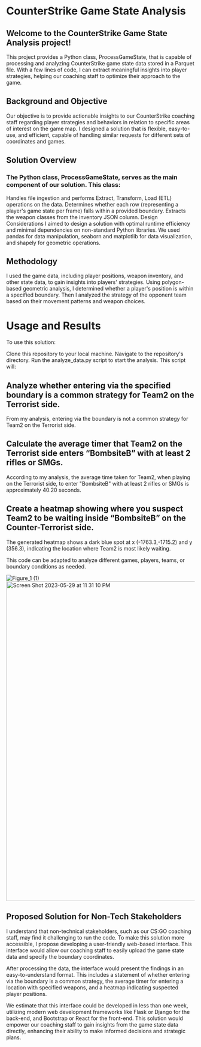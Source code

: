 # CounterStrike Game State Analysis
## Welcome to the CounterStrike Game State Analysis project!
This project provides a Python class, ProcessGameState, that is capable of processing and analyzing CounterStrike game state data stored in a Parquet file. With a few lines of code, I can extract meaningful insights into player strategies, helping our coaching staff to optimize their approach to the game.

## Background and Objective
Our objective is to provide actionable insights to our CounterStrike coaching staff regarding player strategies and behaviors in relation to specific areas of interest on the game map. I designed a solution that is flexible, easy-to-use, and efficient, capable of handling similar requests for different sets of coordinates and games.

## Solution Overview
### The Python class, ProcessGameState, serves as the main component of our solution. This class:

Handles file ingestion and performs Extract, Transform, Load (ETL) operations on the data.
Determines whether each row (representing a player's game state per frame) falls within a provided boundary.
Extracts the weapon classes from the inventory JSON column.
Design Considerations
I aimed to design a solution with optimal runtime efficiency and minimal dependencies on non-standard Python libraries. We used pandas for data manipulation, seaborn and matplotlib for data visualization, and shapely for geometric operations.

## Methodology
I used the game data, including player positions, weapon inventory, and other state data, to gain insights into players' strategies. Using polygon-based geometric analysis, I determined whether a player's position is within a specified boundary. Then I analyzed the strategy of the opponent team based on their movement patterns and weapon choices.

# Usage and Results
To use this solution:

Clone this repository to your local machine.
Navigate to the repository's directory.
Run the analyze_data.py script to start the analysis.
This script will:

## Analyze whether entering via the specified boundary is a common strategy for Team2 on the Terrorist side.

From my analysis, entering via the boundary is not a common strategy for Team2 on the Terrorist side. 

## Calculate the average timer that Team2 on the Terrorist side enters “BombsiteB” with at least 2 rifles or SMGs.

According to my analysis, the average time taken for Team2, when playing on the Terrorist side, to enter "BombsiteB" with at least 2 rifles or SMGs is approximately 40.20 seconds. 

## Create a heatmap showing where you suspect Team2 to be waiting inside “BombsiteB” on the Counter-Terrorist side.

The generated heatmap shows a dark blue spot at x (-1763.3,-1715.2) and y (356.3), indicating the location where Team2 is most likely waiting.

This code can be adapted to analyze different games, players, teams, or boundary conditions as needed.

![Figure_1 (1)](https://github.com/prathor2/Intern-Assesment-EG/assets/123683540/6d7c164f-91da-40f7-a958-c189d11205a0)
<img width="852" alt="Screen Shot 2023-05-29 at 11 31 10 PM" src="https://github.com/prathor2/Intern-Assesment-EG/assets/123683540/e5b0c655-0c80-4b0d-be87-e7ff49b7114d">


## Proposed Solution for Non-Tech Stakeholders
I understand that non-technical stakeholders, such as our CS:GO coaching staff, may find it challenging to run the code. To make this solution more accessible, I propose developing a user-friendly web-based interface. This interface would allow our coaching staff to easily upload the game state data and specify the boundary coordinates.

After processing the data, the interface would present the findings in an easy-to-understand format. This includes a statement of whether entering via the boundary is a common strategy, the average timer for entering a location with specified weapons, and a heatmap indicating suspected player positions.

We estimate that this interface could be developed in less than one week, utilizing modern web development frameworks like Flask or Django for the back-end, and Bootstrap or React for the front-end. This solution would empower our coaching staff to gain insights from the game state data directly, enhancing their ability to make informed decisions and strategic plans.
